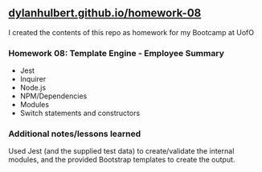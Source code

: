 ## [dylanhulbert.github.io/homework-08](https://dylanhulbert.github.io/homework-08)
I created the contents of this repo as homework for my Bootcamp at UofO
### Homework 08: Template Engine - Employee Summary
* Jest
* Inquirer
* Node.js
* NPM/Dependencies
* Modules
* Switch statements and constructors
### Additional notes/lessons learned
Used Jest (and the supplied test data) to create/validate the internal modules, and the provided Bootstrap templates to create the output.